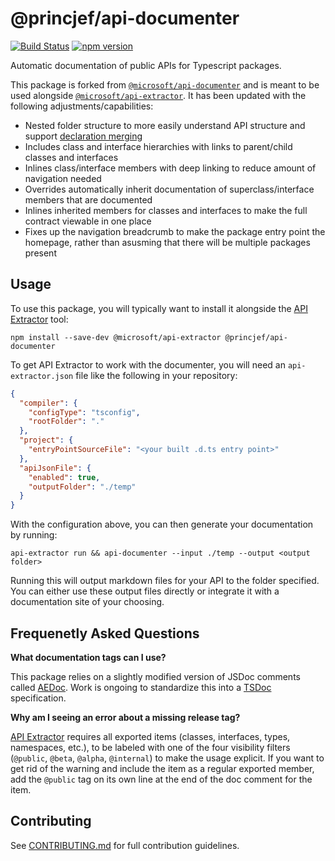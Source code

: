 # @princjef/api-documenter

[![Build Status](https://dev.azure.com/princjef/github-ci/_apis/build/status/princjef.api-documenter?branchName=master)](https://dev.azure.com/princjef/github-ci/_build/latest?definitionId=6&branchName=master)
[![npm version](https://img.shields.io/npm/v/@princjef/api-documenter.svg)](https://npmjs.org/package/@princjef/api-documenter)

Automatic documentation of public APIs for Typescript packages.

This package is forked from [`@microsoft/api-documenter`][api documenter] and is
meant to be used alongside [`@microsoft/api-extractor`][api extractor]. It has
been updated with the following adjustments/capabilities:

- Nested folder structure to more easily understand API structure and support
  [declaration merging][]
- Includes class and interface hierarchies with links to parent/child classes
  and interfaces
- Inlines class/interface members with deep linking to reduce amount of
  navigation needed
- Overrides automatically inherit documentation of superclass/interface members
  that are documented
- Inlines inherited members for classes and interfaces to make the full contract
  viewable in one place
- Fixes up the navigation breadcrumb to make the package entry point the
  homepage, rather than asusming that there will be multiple packages present

## Usage

To use this package, you will typically want to install it alongside the [API
Extractor][] tool:

```
npm install --save-dev @microsoft/api-extractor @princjef/api-documenter
```

To get API Extractor to work with the documenter, you will need an
`api-extractor.json` file like the following in your repository:

```json
{
  "compiler": {
    "configType": "tsconfig",
    "rootFolder": "."
  },
  "project": {
    "entryPointSourceFile": "<your built .d.ts entry point>"
  },
  "apiJsonFile": {
    "enabled": true,
    "outputFolder": "./temp"
  }
}
```

With the configuration above, you can then generate your documentation by
running:

```
api-extractor run && api-documenter --input ./temp --output <output folder>
```

Running this will output markdown files for your API to the folder specified.
You can either use these output files directly or integrate it with a
documentation site of your choosing.

## Frequenetly Asked Questions

**What documentation tags can I use?**

This package relies on a slightly modified version of JSDoc comments called
[AEDoc][]. Work is ongoing to standardize this into a [TSDoc][] specification.

**Why am I seeing an error about a missing release tag?**

[API Extractor][] requires all exported items (classes, interfaces, types,
namespaces, etc.), to be labeled with one of the four visibility filters
(`@public`, `@beta`, `@alpha`, `@internal`) to make the usage explicit. If you
want to get rid of the warning and include the item as a regular exported
member, add the `@public` tag on its own line at the end of the doc comment for
the item.

## Contributing

See [CONTRIBUTING.md][contributing] for full contribution guidelines.

[aedoc]: https://api-extractor.com/pages/tsdoc/syntax/
[tsdoc]: https://github.com/Microsoft/tsdoc
[api extractor]: https://api-extractor.com/
[api documenter]:
  https://github.com/Microsoft/web-build-tools/tree/master/apps/api-documenter
[declaration merging]:
  https://www.typescriptlang.org/docs/handbook/declaration-merging.html
[contributing]: ./CONTRIBUTING.md
